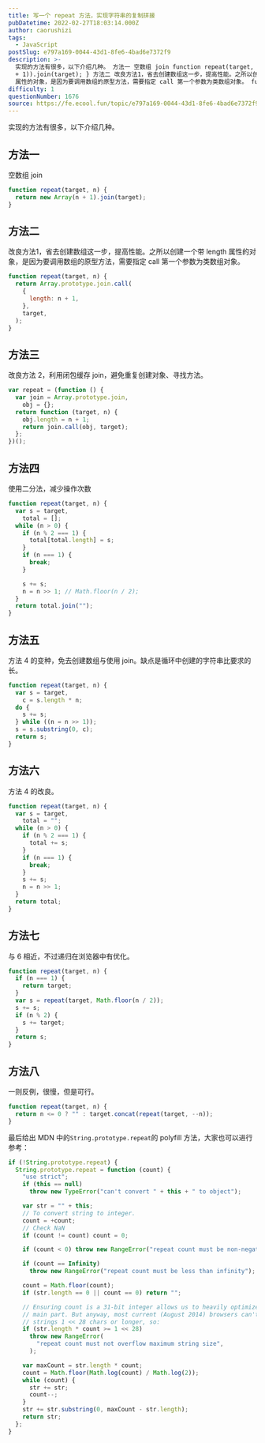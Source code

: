 ```yaml
---
title: 写一个 repeat 方法，实现字符串的复制拼接
pubDatetime: 2022-02-27T18:03:14.000Z
author: caorushizi
tags:
  - JavaScript
postSlug: e797a169-0044-43d1-8fe6-4bad6e7372f9
description: >-
  实现的方法有很多，以下介绍几种。 方法一 空数组 join function repeat(target, n) { return (new Array(n
  + 1)).join(target); } 方法二 改良方法1，省去创建数组这一步，提高性能。之所以创建一个带 length
  属性的对象，是因为要调用数组的原型方法，需要指定 call 第一个参数为类数组对象。 function repeat
difficulty: 1
questionNumber: 1676
source: https://fe.ecool.fun/topic/e797a169-0044-43d1-8fe6-4bad6e7372f9
---
```


实现的方法有很多，以下介绍几种。

## 方法一

空数组 join

```js
function repeat(target, n) {
  return new Array(n + 1).join(target);
}
```

## 方法二

改良方法1，省去创建数组这一步，提高性能。之所以创建一个带 length 属性的对象，是因为要调用数组的原型方法，需要指定 call 第一个参数为类数组对象。

```js
function repeat(target, n) {
  return Array.prototype.join.call(
    {
      length: n + 1,
    },
    target,
  );
}
```

## 方法三

改良方法 2，利用闭包缓存 join，避免重复创建对象、寻找方法。

```js
var repeat = (function () {
  var join = Array.prototype.join,
    obj = {};
  return function (target, n) {
    obj.length = n + 1;
    return join.call(obj, target);
  };
})();
```

## 方法四

使用二分法，减少操作次数

```js
function repeat(target, n) {
  var s = target,
    total = [];
  while (n > 0) {
    if (n % 2 === 1) {
      total[total.length] = s;
    }
    if (n === 1) {
      break;
    }

    s += s;
    n = n >> 1; // Math.floor(n / 2);
  }
  return total.join("");
}
```

## 方法五

方法 4 的变种，免去创建数组与使用 join。缺点是循环中创建的字符串比要求的长。

```js
function repeat(target, n) {
  var s = target,
    c = s.length * n;
  do {
    s += s;
  } while ((n = n >> 1));
  s = s.substring(0, c);
  return s;
}
```

## 方法六

方法 4 的改良。

```js
function repeat(target, n) {
  var s = target,
    total = "";
  while (n > 0) {
    if (n % 2 === 1) {
      total += s;
    }
    if (n === 1) {
      break;
    }
    s += s;
    n = n >> 1;
  }
  return total;
}
```

## 方法七

与 6 相近，不过递归在浏览器中有优化。

```js
function repeat(target, n) {
  if (n === 1) {
    return target;
  }
  var s = repeat(target, Math.floor(n / 2));
  s += s;
  if (n % 2) {
    s += target;
  }
  return s;
}
```

## 方法八

一则反例，很慢，但是可行。

```js
function repeat(target, n) {
  return n <= 0 ? "" : target.concat(repeat(target, --n));
}
```

最后给出 MDN 中的`String.prototype.repeat`的 polyfill 方法，大家也可以进行参考：

```js
if (!String.prototype.repeat) {
  String.prototype.repeat = function (count) {
    "use strict";
    if (this == null)
      throw new TypeError("can't convert " + this + " to object");

    var str = "" + this;
    // To convert string to integer.
    count = +count;
    // Check NaN
    if (count != count) count = 0;

    if (count < 0) throw new RangeError("repeat count must be non-negative");

    if (count == Infinity)
      throw new RangeError("repeat count must be less than infinity");

    count = Math.floor(count);
    if (str.length == 0 || count == 0) return "";

    // Ensuring count is a 31-bit integer allows us to heavily optimize the
    // main part. But anyway, most current (August 2014) browsers can't handle
    // strings 1 << 28 chars or longer, so:
    if (str.length * count >= 1 << 28)
      throw new RangeError(
        "repeat count must not overflow maximum string size",
      );

    var maxCount = str.length * count;
    count = Math.floor(Math.log(count) / Math.log(2));
    while (count) {
      str += str;
      count--;
    }
    str += str.substring(0, maxCount - str.length);
    return str;
  };
}
```
